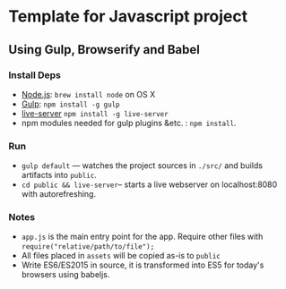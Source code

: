 # Template for Javascript project
## Using Gulp, Browserify and Babel

### Install Deps
  * [Node.js](http://nodejs.org): `brew install node` on OS X
  * [Gulp](http://gulpjs.com/): `npm install -g gulp`
  * [live-server](https://www.npmjs.com/package/live-server) `npm install -g live-server`
  * npm modules needed for gulp plugins &etc. : `npm install`.

### Run
  * `gulp default` — watches the project sources in `./src/` and builds artifacts into `public`.
  * `cd public && live-server`– starts a live webserver on localhost:8080 with autorefreshing.

### Notes

  * `app.js` is the main entry point for the app. Require other files with
    `require("relative/path/to/file");`
  * All files placed in `assets` will be copied as-is to `public`
  * Write ES6/ES2015 in source, it is transformed into ES5 for today's browsers using babeljs.
